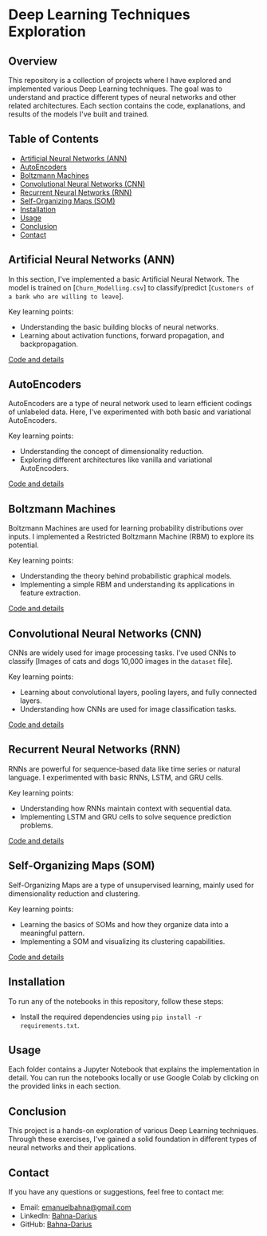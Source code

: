# Deep Learning Techniques Exploration

## Overview

This repository is a collection of projects where I have explored and implemented various Deep Learning techniques. The goal was to understand and practice different types of neural networks and other related architectures. Each section contains the code, explanations, and results of the models I've built and trained.

## Table of Contents

- [Artificial Neural Networks (ANN)](#artificial-neural-networks-ann)
- [AutoEncoders](#autoencoders)
- [Boltzmann Machines](#boltzmann-machines)
- [Convolutional Neural Networks (CNN)](#convolutional-neural-networks-cnn)
- [Recurrent Neural Networks (RNN)](#recurrent-neural-networks-rnn)
- [Self-Organizing Maps (SOM)](#self-organizing-maps-som)
- [Installation](#installation)
- [Usage](#usage)
- [Conclusion](#conclusion)
- [Contact](#contact)

## Artificial Neural Networks (ANN)

In this section, I've implemented a basic Artificial Neural Network. The model is trained on [`Churn_Modelling.csv`] to classify/predict [`Customers of a bank who are willing to leave`]. 

Key learning points:
- Understanding the basic building blocks of neural networks.
- Learning about activation functions, forward propagation, and backpropagation.

[Code and details](https://github.com/Bahna-Darius/Deep-Learning/blob/master/Artificial%20Neural%20Networks%20(ANN)/artificial_neural_network.ipynb)

## AutoEncoders

AutoEncoders are a type of neural network used to learn efficient codings of unlabeled data. Here, I've experimented with both basic and variational AutoEncoders.

Key learning points:
- Understanding the concept of dimensionality reduction.
- Exploring different architectures like vanilla and variational AutoEncoders.

[Code and details](https://github.com/Bahna-Darius/Deep-Learning/blob/master/AutoEncoders/AutoEncoders.ipynb)

## Boltzmann Machines

Boltzmann Machines are used for learning probability distributions over inputs. I implemented a Restricted Boltzmann Machine (RBM) to explore its potential.

Key learning points:
- Understanding the theory behind probabilistic graphical models.
- Implementing a simple RBM and understanding its applications in feature extraction.

[Code and details](https://github.com/Bahna-Darius/Deep-Learning/blob/master/Boltzmann_Machines(BM)/Boltzmann_Machine.ipynb)

## Convolutional Neural Networks (CNN)

CNNs are widely used for image processing tasks. I've used CNNs to classify [Images of cats and dogs 10,000 images in the `dataset` file].

Key learning points:
- Learning about convolutional layers, pooling layers, and fully connected layers.
- Understanding how CNNs are used for image classification tasks.

[Code and details](https://github.com/Bahna-Darius/Deep-Learning/blob/master/Convolutional_Neural_Networks_(CNN)/convolutional_neural_network.ipynb)

## Recurrent Neural Networks (RNN)

RNNs are powerful for sequence-based data like time series or natural language. I experimented with basic RNNs, LSTM, and GRU cells.

Key learning points:
- Understanding how RNNs maintain context with sequential data.
- Implementing LSTM and GRU cells to solve sequence prediction problems.

[Code and details](https://github.com/Bahna-Darius/Deep-Learning/blob/master/Recurrent%20Neural%20Networks(RNN)/rnn.ipynb)

## Self-Organizing Maps (SOM)

Self-Organizing Maps are a type of unsupervised learning, mainly used for dimensionality reduction and clustering.

Key learning points:
- Learning the basics of SOMs and how they organize data into a meaningful pattern.
- Implementing a SOM and visualizing its clustering capabilities.

[Code and details](https://github.com/Bahna-Darius/Deep-Learning/blob/master/Self_Organizing_Maps(SOMs)/SOM.ipynb)


## Installation

To run any of the notebooks in this repository, follow these steps:

 - Install the required dependencies using `pip install -r requirements.txt`.

## Usage

Each folder contains a Jupyter Notebook that explains the implementation in detail. You can run the notebooks locally or use Google Colab by clicking on the provided links in each section.

## Conclusion

This project is a hands-on exploration of various Deep Learning techniques. Through these exercises, I've gained a solid foundation in different types of neural networks and their applications.

## Contact

If you have any questions or suggestions, feel free to contact me:

- Email: emanuelbahna@gmail.com
- LinkedIn: [Bahna-Darius](https://www.linkedin.com/in/darius-bahn%C4%83-2224b7264/)
- GitHub: [Bahna-Darius](https://github.com/Bahna-Darius)

